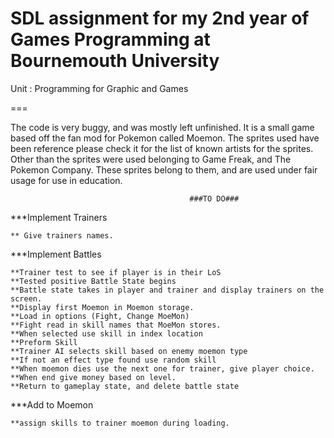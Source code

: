 SDL assignment for my 2nd year of Games Programming at Bournemouth University
===

Unit : Programming for Graphic and Games

===

The code is very buggy, and was mostly left unfinished. It is a small game based off the fan mod for Pokemon called Moemon. The sprites used have been reference please check it for the list of known artists for the sprites. Other than the sprites were used belonging to Game Freak, and The Pokemon Company. These sprites belong to them, and are used under fair usage for use in education.


											###TO DO###
											


***Implement Trainers

	** Give trainers names.
	
***Implement Battles

	**Trainer test to see if player is in their LoS
	**Tested positive Battle State begins
	**Battle state takes in player and trainer and display trainers on the screen.
	**Display first Moemon in Moemon storage.
	**Load in options (Fight, Change MoeMon)
	**Fight read in skill names that MoeMon stores.
	**When selected use skill in index location
	**Preform Skill
	**Trainer AI selects skill based on enemy moemon type
	**If not an effect type found use random skill
	**When moemon dies use the next one for trainer, give player choice.
	**When end give money based on level.
	**Return to gameplay state, and delete battle state

	
***Add to Moemon

	**assign skills to trainer moemon during loading.
	
	
